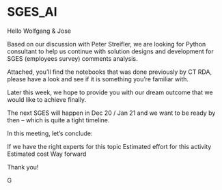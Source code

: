 # SGES_AI
Hello Wolfgang & Jose

 

Based on our discussion with Peter Streifler, we are looking for Python consultant to help us continue with solution designs and development for SGES (employees survey) comments analysis.

 

Attached, you’ll find the notebooks that was done previously by CT RDA, please have a look and see if it is something you’re familiar with.

Later this week, we hope to provide you with our dream outcome that we would like to achieve finally.

The next SGES will happen in Dec 20 / Jan 21 and we want to be ready by then – which is quite a tight timeline.

 

In this meeting, let’s conclude:

If we have the right experts for this topic
Estimated effort for this activity
Estimated cost
Way forward
 

Thank you!

G
